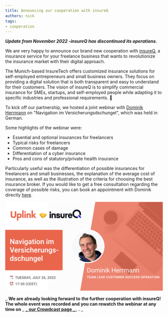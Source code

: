 ```yaml
---
title: Announcing our cooperation with insureQ
authors: nick
tags:
- cooperation
---
```


**_Update from November 2022 -insureQ has discontinued its operations._**

We are very happy to announce our brand new cooperation with [insureQ](https://www.insureq.de/), a insurance service for your freelance business that wants to revolutionize the insurance market with their digital approach.

The Munich-based InsureTech offers customized insurance solutions for self-employed entrepreneurs and small business owners. They focus on providing a digital solution that is both transparent and easy to understand for their customers. The vision of insureQ is to simplify commercial insurance for SMEs, startups, and self-employed people while adapting it to specific industries and professional requirements. 🚀

To kick off our partnership, we hosted a joint webinar with [Dominik Herrmann](https://www.linkedin.com/in/dominik-herrmann-756986196) on "Navigation im Versicherungsdschungel", which was held in German.   
  
Some highlights of the webinar were:

- Essential and optional insurances for freelancers
- Typical risks for freelancers
- Common cases of damage
- Differentiation of a cyber insurance
- Pros and cons of statutory/private health insurance

Particularly useful was the differentiation of possible insurances for freelancers and small businesses, the explanation of the average cost of insurance, as well as the illustration of the criteria for choosing the best insurance broker. If you would like to get a free consultation regarding the coverage of possible risks, you can book an appointment with Dominik directly [here](https://calendly.com/dominik-gries/30min).

![](insureQ--16_9-.png)

_ **We are already looking forward to**  **the further cooperation with insureQ!**  **The whole event was recorded and you can rewatch the webinar at any time on** _ [_ **our Crowdcast page** _](https://www.crowdcast.io/e/recruitingstrategies)_ **.** _

